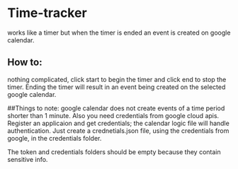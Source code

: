 # Time-tracker
works like a timer but when the timer is ended an event is created on google calendar.

## How to:
nothing complicated, click start to begin the timer and click end to stop the timer. Ending the timer will result in an event being created on the selected google calendar.

##Things to note: 
google calendar does not create events of a time period shorter than 1 minute. Also you need credentials from google cloud apis. Register an applicaion and get credentials; the calendar logic file will handle authentication. Just create a crednetials.json file, using the credentials from google, in the credentials folder.

The token and credentials folders should be empty because they contain sensitive info.

